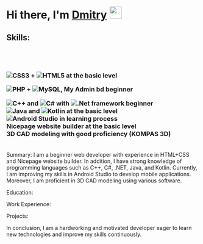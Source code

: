 <h1 alight="center">Hi there, I'm <a href="https://github.com/r3ynD" target="blank"> Dmitry</a> <img src="https://github.com/blackcater/blackcater/raw/main/images/Hi.gif" height="32"/></h1>
  
  <h2>Skills:<h2> <br>
  <h3>
    
![CSS3](https://img.shields.io/badge/css3-%231572B6.svg?style=for-the-badge&logo=css3&logoColor=white) + ![HTML5](https://img.shields.io/badge/html5-%23E34F26.svg?style=for-the-badge&logo=html5&logoColor=white) at the basic level 

![PHP](https://img.shields.io/badge/php-%23777BB4.svg?style=for-the-badge&logo=php&logoColor=white) + ![MySQL](https://img.shields.io/badge/mysql-%2300f.svg?style=for-the-badge&logo=mysql&logoColor=white), My Admin bd beginner 


![C++](https://img.shields.io/badge/c++-%2300599C.svg?style=for-the-badge&logo=c%2B%2B&logoColor=white) and ![C#](https://img.shields.io/badge/c%23-%23239120.svg?style=for-the-badge&logo=c-sharp&logoColor=white) with ![.Net](https://img.shields.io/badge/.NET-5C2D91?style=for-the-badge&logo=.net&logoColor=white) framework beginner <br>
![Java](https://img.shields.io/badge/java-%23ED8B00.svg?style=for-the-badge&logo=openjdk&logoColor=white) and ![Kotlin](https://img.shields.io/badge/kotlin-%237F52FF.svg?style=for-the-badge&logo=kotlin&logoColor=white) at the basic level <br>
![Android Studio](https://img.shields.io/badge/Android%20Studio-3DDC84.svg?style=for-the-badge&logo=android-studio&logoColor=white) in learning process <br>
Nicepage website builder at the basic level <br>
3D CAD modeling with good proficiency (KOMPAS 3D)<br><br>
    </h3>

Summary:
I am a beginner web developer with experience in HTML+CSS and Nicepage website builder. In addition, I have strong knowledge of programming languages such as C++, C#, .NET, Java, and Kotlin. Currently, I am improving my skills in Android Studio to develop mobile applications. Moreover, I am proficient in 3D CAD modeling using various software.

Education:


Work Experience:


Projects:


In conclusion, I am a hardworking and motivated developer eager to learn new technologies and improve my skills continuously.
  
  



<!--
**r3ynD/r3ynD** is a ✨ _special_ ✨ repository because its `README.md` (this file) appears on your GitHub profile.

Here are some ideas to get you started:

- 🔭 I’m currently working on ...
- 🌱 I’m currently learning ...
- 👯 I’m looking to collaborate on ...
- 🤔 I’m looking for help with ...
- 💬 Ask me about ...
- 📫 How to reach me: ...
- 😄 Pronouns: ...
- ⚡ Fun fact: ...
-->
